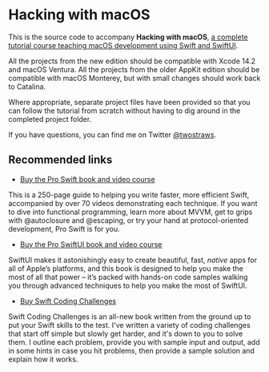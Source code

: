 # Hacking with macOS

This is the source code to accompany **Hacking with macOS**, [a complete tutorial course teaching macOS development using Swift and SwiftUI](https://www.hackingwithswift.com/store/hacking-with-macos).

All the projects from the new edition should be compatible with Xcode 14.2 and macOS Ventura. All the projects from the older AppKit edition should be compatible with macOS Monterey, but with small changes should work back to Catalina.

Where appropriate, separate project files have been provided so that you can follow the tutorial from scratch without having to dig around in the completed project folder.

If you have questions, you can find me on Twitter [@twostraws](https://www.twitter.com/twostraws).


## Recommended links

- [Buy the Pro Swift book and video course](https://gumroad.com/l/proswift)

This is a 250-page guide to helping you write faster, more efficient Swift, accompanied by over 70 videos demonstrating each technique. If you want to dive into functional programming, learn more about MVVM, get to grips with @autoclosure and @escaping, or try your hand at protocol-oriented development, Pro Swift is for you.


- [Buy the Pro SwiftUI book and video course](https://gumroad.com/l/pro-swiftui)

SwiftUI makes it astonishingly easy to create beautiful, fast, *native* apps for all of Apple’s platforms, and this book is designed to help you make the most of all that power – it’s packed with hands-on code samples walking you through advanced techniques to help you make the most of SwiftUI.


- [Buy Swift Coding Challenges](https://gumroad.com/l/swiftcc)

Swift Coding Challenges is an all-new book written from the ground up to put your Swift skills to the test. I've written a variety of coding challenges that start off simple but slowly get harder, and it's down to you to solve them. I outline each problem, provide you with sample input and output, add in some hints in case you hit problems, then provide a sample solution and explain how it works.

